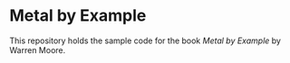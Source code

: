 # Metal by Example

This repository holds the sample code for the book _Metal by Example_ by Warren Moore.


